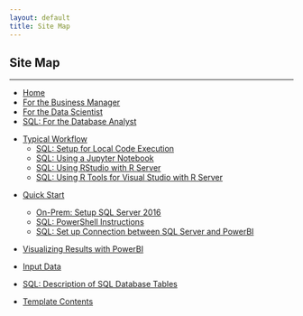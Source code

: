 ```yaml
---
layout: default
title: Site Map
---
```


## Site Map
-----------

* [Home](index.html)
* [For the Business Manager](business-manager.html)
* [For the Data Scientist](data-scientist.html)
* [SQL: For the Database Analyst](dba.html)
<!-- * [HDI: For the IT Administrator](it.html) -->
* [Typical Workflow](Typical.html)
    * [SQL: Setup for Local Code Execution](local.html)
    * [SQL: Using a Jupyter Notebook](jupyter.html)
    * [SQL: Using RStudio with R Server](rstudio.html)
    * [SQL: Using R Tools for Visual Studio with R Server](rtvs.html)
<!-- * [HDI: Using an HDInsight Spark cluster for Campaign Optimization](hdinsight.html) -->
<!-- *[HDI: Configuring Operationalization with R Server](deployr.html) -->
* [Quick Start](START_HERE.html)
    * [On-Prem: Setup SQL Server 2016 ](SetupSQL.html)
    * [SQL: PowerShell Instructions](Powershell_Instructions.html)
    * [SQL: Set up Connection between SQL Server and PowerBI](ODBC.html)
* [Visualizing Results with PowerBI](Visualize_Results.html)
* [Input Data](input_data.html)
* [SQL: Description of SQL Database Tables](tables.html)


* [Template Contents](contents.html)